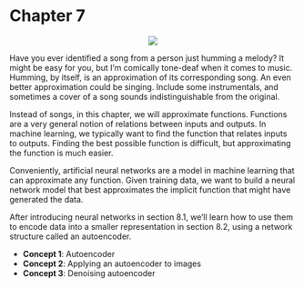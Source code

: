 # Chapter 7

<p align="center"><a href="http://tensorflowbook.com" target="_blank"><img src="http://i.imgur.com/sBoP8cg.png"/></a></p>


Have you ever identified a song from a person just humming a melody? It might be easy for you, but I’m comically tone-deaf when it comes to music. Humming, by itself, is an approximation of its corresponding song. An even better approximation could be singing. Include some instrumentals, and sometimes a cover of a song sounds indistinguishable from the original.

Instead of songs, in this chapter, we will approximate functions. Functions are a very general notion of relations between inputs and outputs. In machine learning, we typically want to find the function that relates inputs to outputs. Finding the best possible function is difficult, but approximating the function is much easier.

Conveniently, artificial neural networks are a model in machine learning that can approximate any function. Given training data, we want to build a neural network model that best approximates the implicit function that might have generated the data.

After introducing neural networks in section 8.1, we’ll learn how to use them to encode data into a smaller representation in section 8.2, using a network structure called an autoencoder. 

- **Concept 1**: Autoencoder
- **Concept 2**: Applying an autoencoder to images
- **Concept 3**: Denoising autoencoder